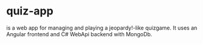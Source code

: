 # quiz-app
is a web app for managing and playing a jeopardy!-like quizgame.
It uses an Angular frontend and C# WebApi backend with MongoDb.
